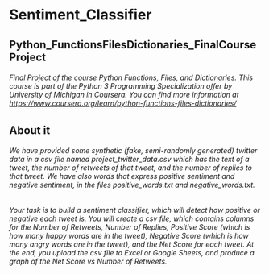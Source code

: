 # Sentiment_Classifier
## Python_FunctionsFilesDictionaries_FinalCourseProject
###### Final Project of the course Python Functions, Files, and Dictionaries. This course is part of the Python 3 Programming Specialization offer by University of Michigan in Coursera. You can find more information at https://www.coursera.org/learn/python-functions-files-dictionaries/



## About it
###### We have provided some synthetic (fake, semi-randomly generated) twitter data in a csv file named project_twitter_data.csv which has the text of a tweet, the number of retweets of that tweet, and the number of replies to that tweet. We have also words that express positive sentiment and negative sentiment, in the files positive_words.txt and negative_words.txt.

###### Your task is to build a sentiment classifier, which will detect how positive or negative each tweet is. You will create a csv file, which contains columns for the Number of Retweets, Number of Replies, Positive Score (which is how many happy words are in the tweet), Negative Score (which is how many angry words are in the tweet), and the Net Score for each tweet. At the end, you upload the csv file to Excel or Google Sheets, and produce a graph of the Net Score vs Number of Retweets.



